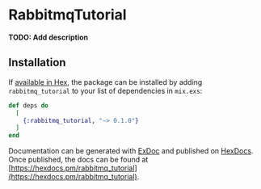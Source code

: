# RabbitmqTutorial

**TODO: Add description**

## Installation

If [available in Hex](https://hex.pm/docs/publish), the package can be installed
by adding `rabbitmq_tutorial` to your list of dependencies in `mix.exs`:

```elixir
def deps do
  [
    {:rabbitmq_tutorial, "~> 0.1.0"}
  ]
end
```

Documentation can be generated with [ExDoc](https://github.com/elixir-lang/ex_doc)
and published on [HexDocs](https://hexdocs.pm). Once published, the docs can
be found at [https://hexdocs.pm/rabbitmq_tutorial](https://hexdocs.pm/rabbitmq_tutorial).

